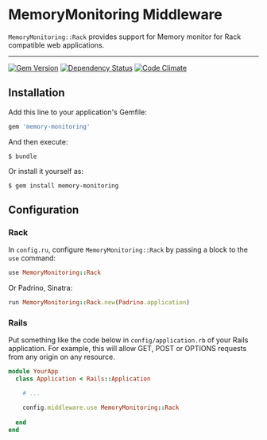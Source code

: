 # MemoryMonitoring Middleware

`MemoryMonitoring::Rack` provides support for Memory monitor for Rack compatible web applications.

----
[![Gem Version](https://badge.fury.io/rb/memory-monitoring.png)](http://badge.fury.io/rb/memory-monitoring)  [![Dependency Status](https://gemnasium.com/mimosa/memory-monitoring.png?travis)](https://gemnasium.com/mimosa/memory-monitoring)  [![Code Climate](https://codeclimate.com/github/mimosa/memory-monitoring.png)](https://codeclimate.com/github/mimosa/memory-monitoring)


## Installation

Add this line to your application's Gemfile:

```ruby
gem 'memory-monitoring'
```

And then execute:

    $ bundle

Or install it yourself as:

    $ gem install memory-monitoring

## Configuration

### Rack

In `config.ru`, configure `MemoryMonitoring::Rack` by passing a block to the `use` command:

```ruby
use MemoryMonitoring::Rack
```

Or Padrino, Sinatra:
```ruby
run MemoryMonitoring::Rack.new(Padrino.application)
```
### Rails
Put something like the code below in `config/application.rb` of your Rails application. For example, this will allow GET, POST or OPTIONS requests from any origin on any resource.

```ruby
module YourApp
  class Application < Rails::Application

    # ...

    config.middleware.use MemoryMonitoring::Rack
      
  end
end
```
